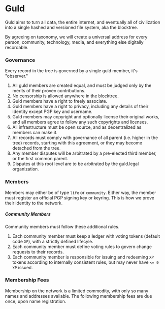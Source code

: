 # Guld

Guld aims to turn all data, the entire internet, and eventually all of civilization into a single hashed and versioned file system, aka the blocktree.

By agreeing on taxonomy, we will create a universal address for every person, community, technology, media, and everything else digitally recordable.

### Governance

Every record in the tree is governed by a single guld member, it's "observer."

1. All guld members are created equal, and must be judged only by the merits of their proven contributions.
2. No censorship is allowed anywhere in the blocktree.
3. Guld members have a right to freely associate.
4. Guld members have a right to privacy, including any details of their identity except PGP key and username.
5. Guld members may copyright and optionally license their original works, and all members agree to follow any such copyrights and licenses.
6. All infrastructure must be open source, and as decentralized as members can make it.
7. All records must comply with governance of all parent (i.e. higher in the tree) records, starting with this agreement, or they may become detached from the tree.
8. Any member disputes will be arbitrated by a pre-elected third member, or the first common parent.
9. Disputes at this root level are to be arbitrated by the guld.legal organization.

### Members

Members may either be of type `life` or `community`. Either way, the member must register an official PGP signing key or keyring. This is how we prove their identity to the network.

##### Community Members

Community members must follow these additional rules.

1. Each community member must keep a ledger with voting tokens (default code `XP`), with a strictly defined lifecyle.
2. Each community member must define voting rules to govern change requests to their records.
3. Each community member is responsible for issuing and redeeming `XP` tokens according to internally consistent rules, but may never have `<= 0 XP` issued.

### Membership Fees

Membership on the network is a limited commodity, with only so many names and addresses available. The following membership fees are due once, upon name registration.
